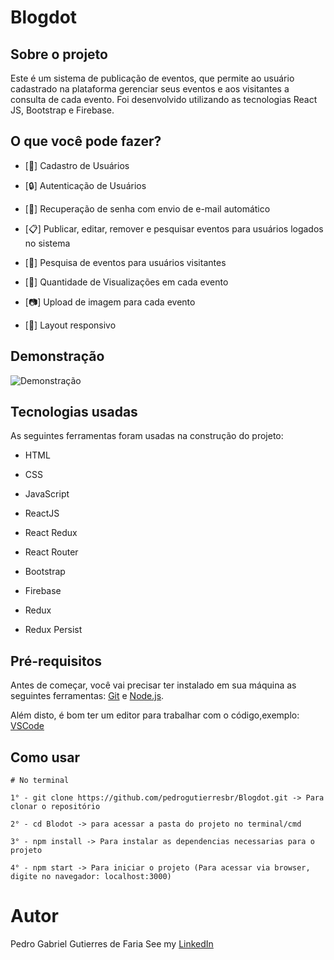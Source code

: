 # Blogdot

## Sobre o projeto

Este é um sistema de publicação de eventos, que permite ao usuário cadastrado na plataforma gerenciar seus eventos e aos visitantes a consulta de cada evento. Foi desenvolvido utilizando as tecnologias React JS, Bootstrap e Firebase.

## O que você pode fazer?

-   [👥] Cadastro de Usuários

-   [🔒] Autenticação de Usuários

-   [📧] Recuperação de senha com envio de e-mail automático

-   [📋] Publicar, editar, remover e pesquisar eventos para usuários logados no sistema

-   [🔎] Pesquisa de eventos para usuários visitantes

-   [👀] Quantidade de Visualizações em cada evento

-   [📷] Upload de imagem para cada evento

-   [📲] Layout responsivo

## Demonstração

![Demonstração](https://github.com/pedrogutierresbr/Blogdot/blob/main/public/assets/gif-desktop.gif?raw=true)

## Tecnologias usadas

As seguintes ferramentas foram usadas na construção do projeto:

-   HTML

-   CSS

-   JavaScript

-   ReactJS

-   React Redux

-   React Router

-   Bootstrap

-   Firebase

-   Redux

-   Redux Persist


## Pré-requisitos

Antes de começar, você vai precisar ter instalado em sua máquina as seguintes ferramentas: [Git](https://git-scm.com/) e [Node.js](https://nodejs.org/en/).

Além disto, é bom ter um editor para trabalhar com o código,exemplo: [VSCode](https://code.visualstudio.com/)

## Como usar

```
# No terminal

1° - git clone https://github.com/pedrogutierresbr/Blogdot.git -> Para clonar o repositório

2° - cd Blodot -> para acessar a pasta do projeto no terminal/cmd

3° - npm install -> Para instalar as dependencias necessarias para o projeto

4° - npm start -> Para iniciar o projeto (Para acessar via browser, digite no navegador: localhost:3000)
```

# Autor

Pedro Gabriel Gutierres de Faria
See my [LinkedIn](https://www.linkedin.com/in/pedro-gutierres/)
